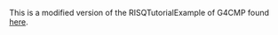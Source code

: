 This is a modified version of the RISQTutorialExample of G4CMP found [here](https://github.com/kelseymh/G4CMP/tree/feature/RISQTutorialExample/).